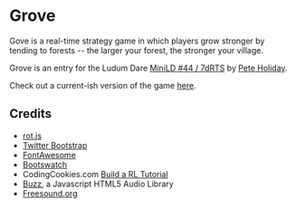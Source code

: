 Grove
=====

Gove is a real-time strategy game in which players grow stronger by tending to forests -- the larger your forest, the stronger your village.

Grove is an entry for the Ludum Dare [MiniLD #44 / 7dRTS](http://www.ludumdare.com/compo/category/minild/7drts-minild-44/) by [Pete Holiday](https://github.com/toomuchpete/Grove).

Check out a current-ish version of the game [here](http://www.peteholiday.com/grove).


## Credits ##

 - [rot.js](http://ondras.github.io/rot.js/hp/)
 - [Twitter Bootstrap](http://twitter.github.io/bootstrap/)
 - [FontAwesome](http://fortawesome.github.io/Font-Awesome/)
 - [Bootswatch](http://bootswatch.com/)
 - CodingCookies.com [Build a RL Tutorial](http://www.codingcookies.com/category/build-a-rl/)
 - [Buzz](http://buzz.jaysalvat.com/), a Javascript HTML5 Audio Library
 - [Freesound.org](http://www.freesound.org/people/Nomadyag/sounds/193058/)